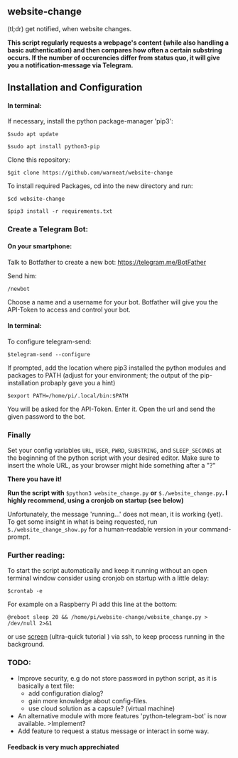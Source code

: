 ## website-change

(tl;dr)
get notified, when website changes.


**This script regularly requests a webpage's content (while also handling a basic authentication) and then compares how often a certain substring occurs. If the number of occurencies differ from status quo, it will give you a notification-message via Telegram.**


## Installation and Configuration

#### In terminal:


If necessary, install the python package-manager 'pip3':

	$sudo apt update
	
	$sudo apt install python3-pip
	
Clone this repository:

	$git clone https://github.com/warneat/website-change

To install required Packages, cd into the new directory and run:
	
	$cd website-change
	
	$pip3 install -r requirements.txt
	

### Create a Telegram Bot:
#### On your smartphone:
Talk to Botfather to create a new bot: https://telegram.me/BotFather
	
Send him:

	/newbot

Choose a name and a username for your bot.
Botfather will give you the API-Token to access and control your bot.

#### In terminal:
To configure telegram-send:

	$telegram-send --configure
	
If prompted, add the location where pip3 installed the python modules and packages to PATH (adjust for your environment; the output of the pip-installation probaply gave you a hint)

	$export PATH=/home/pi/.local/bin:$PATH

You will be asked for the API-Token. Enter it.
Open the url and send the given password to the bot.

### Finally
Set your config variables `URL`, `USER`, `PWRD`, `SUBSTRING`, and `SLEEP_SECONDS` at the beginning of the python script with your desired editor. Make sure to insert the whole URL, as your browser might hide something after a "?"

	
**There you have it!** 

**Run the script with** `$python3 website_change.py` **or** `$./website_change.py`**.
I highly recommend, using a cronjob on startup (see below)**

Unfortunately, the message 'running...' does not mean, it is working (yet). To get some insight in what is being requested, run `$./website_change_show.py` for a human-readable version in your command-prompt.


### Further reading:

To start the script automatically and keep it running without an open terminal window consider using cronjob on startup with a little delay: 

	$crontab -e
	
For example on a Raspberry Pi add this line at the bottom:

	@reboot sleep 20 && /home/pi/website-change/website_change.py > /dev/null 2>&1

or use [screen](https://linuxize.com/post/how-to-use-linux-screen/) (ultra-quick tutorial ) via ssh, to keep process running in the background.


### TODO:
- Improve security, e.g do not store password in python script, as it is basically a text file:
	- add configuration dialog?
	- gain more knowledge about config-files.
	- use cloud solution as a capsule? (virtual machine)
- An alternative module with more features 'python-telegram-bot' is now available. >Implement?
- Add feature to request a status message or interact in some way.

#### Feedback is very much apprechiated
